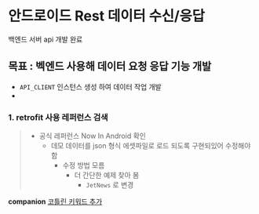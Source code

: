 # 안드로이드 Rest 데이터 수신/응답

백엔드 서버 api 개발 완료

## 목표 : 벡엔드 사용해 데이터 요청 응답 기능 개발

 - `API_CLIENT` 인스턴스 생성 하여 데이터 작업 개발
 - 

### 1. retrofit 사용 레퍼런스 검색 
> - 공식 레퍼런스 Now In Android 확인
>    - 데모 데이터를 json 형식 에셋파일로 로드 되도록 구현되있어 수정해야함
>       - 수정 방법 모름 
>          - 더 간단한 예제 찾아 봄 
>              -  `JetNews` 로 변경


**companion** [코틀린 키워드 추가](https://kuyeol.github.io/Document/kt_Keywords.html)
               